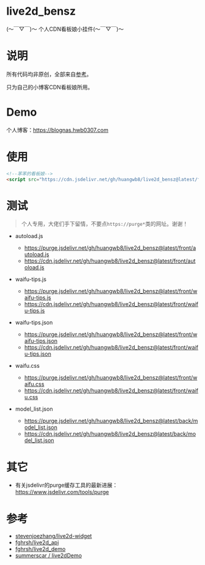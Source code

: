 # live2d_bensz
 (～￣▽￣)～ 个人CDN看板娘小挂件(～￣▽￣)～ 

# 说明

所有代码均非原创，全部来自[参考](#参考)。

只为自己的小博客CDN看板娘所用。

# Demo

个人博客：https://blognas.hwb0307.com

# 使用

```html
<!--苯苯的看板娘-->
<script src="https://cdn.jsdelivr.net/gh/huangwb8/live2d_bensz@latest/front/autoload.js"></script>
```

# 测试

> 个人专用，大佬们手下留情，不要点`https://purge*`类的网址。谢谢！

+ autoload.js
  + https://purge.jsdelivr.net/gh/huangwb8/live2d_bensz@latest/front/autoload.js
  + https://cdn.jsdelivr.net/gh/huangwb8/live2d_bensz@latest/front/autoload.js
+ waifu-tips.js
  + https://purge.jsdelivr.net/gh/huangwb8/live2d_bensz@latest/front/waifu-tips.js
  + https://cdn.jsdelivr.net/gh/huangwb8/live2d_bensz@latest/front/waifu-tips.js
+ waifu-tips.json
  + https://purge.jsdelivr.net/gh/huangwb8/live2d_bensz@latest/front/waifu-tips.json
  + https://cdn.jsdelivr.net/gh/huangwb8/live2d_bensz@latest/front/waifu-tips.json
+ waifu.css
  + https://purge.jsdelivr.net/gh/huangwb8/live2d_bensz@latest/front/waifu.css
  + https://cdn.jsdelivr.net/gh/huangwb8/live2d_bensz@latest/front/waifu.css

+ model_list.json
  + https://purge.jsdelivr.net/gh/huangwb8/live2d_bensz@latest/back/model_list.json
  + https://cdn.jsdelivr.net/gh/huangwb8/live2d_bensz@latest/back/model_list.json


# 其它

+ 有关jsdelivr的purge缓存工具的最新进展：https://www.jsdelivr.com/tools/purge

# 参考

+ [stevenjoezhang/live2d-widget](https://github.com/stevenjoezhang)
+ [fghrsh/live2d_api](https://github.com/fghrsh/live2d_api)
+ [fghrsh/live2d_demo](https://github.com/fghrsh/live2d_demo)
+ [summerscar / live2dDemo](https://github.com/summerscar/live2dDemo)